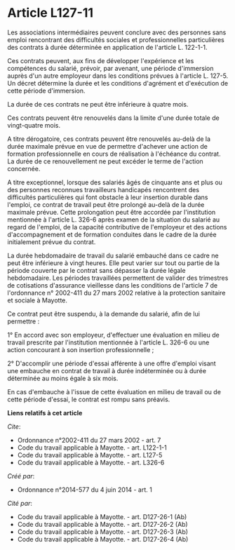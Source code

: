 # Article L127-11

Les associations intermédiaires peuvent conclure avec des personnes sans emploi rencontrant des difficultés sociales et
professionnelles particulières des contrats à durée déterminée en application de l'article L. 122-1-1. 

Ces contrats peuvent, aux fins de développer l'expérience et les compétences du salarié, prévoir, par avenant, une période
d'immersion auprès d'un autre employeur dans les conditions prévues à l'article L. 127-5. Un décret détermine la durée et les
conditions d'agrément et d'exécution de cette période d'immersion. 

La durée de ces contrats ne peut être inférieure à quatre mois. 

Ces contrats peuvent être renouvelés dans la limite d'une durée totale de vingt-quatre mois. 

A titre dérogatoire, ces contrats peuvent être renouvelés au-delà de la durée maximale prévue en vue de permettre d'achever
une action de formation professionnelle en cours de réalisation à l'échéance du contrat. La durée de ce renouvellement ne
peut excéder le terme de l'action concernée. 

A titre exceptionnel, lorsque des salariés âgés de cinquante ans et plus ou des personnes reconnues travailleurs handicapés
rencontrent des difficultés particulières qui font obstacle à leur insertion durable dans l'emploi, ce contrat de travail
peut être prolongé au-delà de la durée maximale prévue. Cette prolongation peut être accordée par l'institution mentionnée à
l'article L. 326-6 après examen de la situation du salarié au regard de l'emploi, de la capacité contributive de l'employeur
et des actions d'accompagnement et de formation conduites dans le cadre de la durée initialement prévue du contrat. 

La durée hebdomadaire de travail du salarié embauché dans ce cadre ne peut être inférieure à vingt heures. Elle peut varier
sur tout ou partie de la période couverte par le contrat sans dépasser la durée légale hebdomadaire. Les périodes travaillées
permettent de valider des trimestres de cotisations d'assurance vieillesse dans les conditions de l'article 7 de l'ordonnance
n° 2002-411 du 27 mars 2002 relative à la protection sanitaire et sociale à Mayotte. 

Ce contrat peut être suspendu, à la demande du salarié, afin de lui permettre : 

1° En accord avec son employeur, d'effectuer une évaluation en milieu de travail prescrite par l'institution mentionnée à
l'article L. 326-6 ou une action concourant à son insertion professionnelle ; 

2° D'accomplir une période d'essai afférente à une offre d'emploi visant une embauche en contrat de travail à durée
indéterminée ou à durée déterminée au moins égale à six mois. 

En cas d'embauche à l'issue de cette évaluation en milieu de travail ou de cette période d'essai, le contrat est rompu sans
préavis.

**Liens relatifs à cet article**

_Cite_:

  - Ordonnance n°2002-411 du 27 mars 2002 - art. 7
  - Code du travail applicable à Mayotte. - art. L122-1-1
  - Code du travail applicable à Mayotte. - art. L127-5
  - Code du travail applicable à Mayotte. - art. L326-6

_Créé par_:

  - Ordonnance n°2014-577 du 4 juin 2014 - art. 1

_Cité par_:

  - Code du travail applicable à Mayotte. - art. D127-26-1 (Ab)
  - Code du travail applicable à Mayotte. - art. D127-26-2 (Ab)
  - Code du travail applicable à Mayotte. - art. D127-26-3 (Ab)
  - Code du travail applicable à Mayotte. - art. D127-26-4 (Ab)
